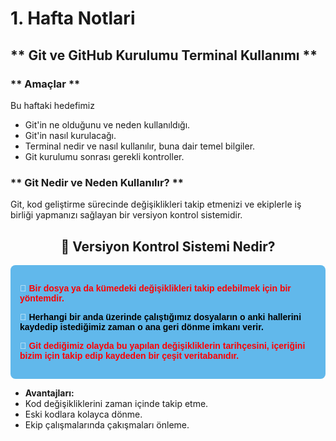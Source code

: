 # 1. Hafta Notlari

## ** Git ve GitHub Kurulumu Terminal Kullanımı ** 


### ** Amaçlar **
Bu haftaki hedefimiz
- Git'in ne olduğunu ve neden kullanıldığı.
- Git'in nasıl kurulacağı.
- Terminal nedir ve nasıl kullanılır, buna dair temel bilgiler.
- Git kurulumu sonrası gerekli kontroller.


### ** Git Nedir ve Neden Kullanılır? **
Git, kod geliştirme sürecinde değişiklikleri takip etmenizi ve ekiplerle iş birliği yapmanızı sağlayan bir versiyon kontrol sistemidir. 
</br>
 

<h2 align="center">📌 Versiyon Kontrol Sistemi Nedir?</h2>

<div style="background-color:rgb(97, 184, 235); padding: 15px; border-radius: 8px; color: white; font-family: Arial, sans-serif;">

  <p>🔹 <span style="color: red;"><b>Bir dosya ya da kümedeki değişiklikleri takip edebilmek için bir yöntemdir.</b></span></p>

  <p>🔹 <span style="color: black;"> <b>Herhangi bir anda üzerinde çalıştığımız dosyaların o anki hallerini kaydedip istediğimiz zaman o ana geri dönme imkanı verir.</b></span></p>

  <p>🔹 <span style="color: red;"><b>Git dediğimiz olayda bu yapılan değişikliklerin tarihçesini, içeriğini bizim için takip edip kaydeden bir çeşit veritabanıdır.</b></span></p>

</div>

 - **Avantajları:**
  - Kod değişikliklerini zaman içinde takip etme.
  - Eski kodlara kolayca dönme.
  - Ekip çalışmalarında çakışmaları önleme.





